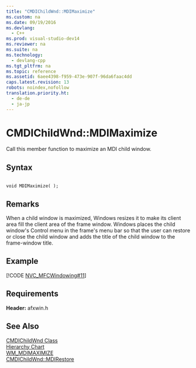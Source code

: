 ```yaml
---
title: "CMDIChildWnd::MDIMaximize"
ms.custom: na
ms.date: 09/19/2016
ms.devlang: 
  - C++
ms.prod: visual-studio-dev14
ms.reviewer: na
ms.suite: na
ms.technology: 
  - devlang-cpp
ms.tgt_pltfrm: na
ms.topic: reference
ms.assetid: 6aee4398-f959-473e-907f-96da6faac4dd
caps.latest.revision: 13
robots: noindex,nofollow
translation.priority.ht: 
  - de-de
  - ja-jp
---
```

# CMDIChildWnd::MDIMaximize
Call this member function to maximize an MDI child window.  
  
## Syntax  
  
```  
  
void MDIMaximize( );  
```  
  
## Remarks  
 When a child window is maximized, Windows resizes it to make its client area fill the client area of the frame window. Windows places the child window's Control menu in the frame's menu bar so that the user can restore or close the child window and adds the title of the child window to the frame-window title.  
  
## Example  
 [!CODE [NVC_MFCWindowing#11](../CodeSnippet/VS_Snippets_Cpp/NVC_MFCWindowing#11)]  
  
## Requirements  
 **Header:** afxwin.h  
  
## See Also  
 [CMDIChildWnd Class](../vs140/CMDIChildWnd-Class.md)   
 [Hierarchy Chart](../vs140/Hierarchy-Chart.md)   
 [WM_MDIMAXIMIZE](http://msdn.microsoft.com/library/windows/desktop/ms644917)   
 [CMDIChildWnd::MDIRestore](../vs140/CMDIChildWnd--MDIRestore.md)
